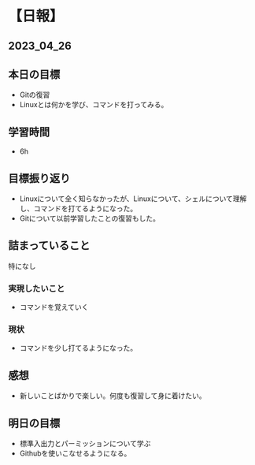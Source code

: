 # 【日報】
## 2023_04_26
## 本日の目標

- Gitの復習
- Linuxとは何かを学び、コマンドを打ってみる。

## 学習時間
- 6h
## 目標振り返り

- Linuxについて全く知らなかったが、Linuxについて、シェルについて理解し、コマンドを打てるようになった。
- Gitについて以前学習したことの復習もした。

## 詰まっていること

特になし
### 実現したいこと 

- コマンドを覚えていく

### 現状

- コマンドを少し打てるようになった。

## 感想
- 新しいことばかりで楽しい。何度も復習して身に着けたい。

## 明日の目標
- 標準入出力とパーミッションについて学ぶ
- Githubを使いこなせるようになる。

